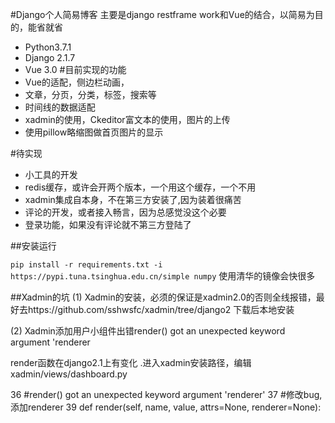 
#Django个人简易博客
 主要是django restframe work和Vue的结合，以简易为目的，能省就省
 - Python3.7.1
 - Django 2.1.7
 - Vue 3.0
#目前实现的功能
- Vue的适配，侧边栏动画，
- 文章，分页，分类，标签，搜索等
- 时间线的数据适配
- xadmin的使用，Ckeditor富文本的使用，图片的上传
- 使用pillow略缩图做首页图片的显示

#待实现

- 小工具的开发
- redis缓存，或许会开两个版本，一个用这个缓存，一个不用
- xadmin集成自本身，不在第三方安装了,因为装着很痛苦
- 评论的开发，或者接入畅言，因为总感觉没这个必要
- 登录功能，如果没有评论就不第三方登陆了



##安装运行

`pip install -r requirements.txt -i https://pypi.tuna.tsinghua.edu.cn/simple numpy` 使用清华的镜像会快很多




##Xadmin的坑
(1)
Xadmin的安装，必须的保证是xadmin2.0的否则全线报错，最好去https://github.com/sshwsfc/xadmin/tree/django2
下载后本地安装

(2)
Xadmin添加用户小组件出错render() got an unexpected keyword argument 'renderer

render函数在django2.1上有变化
 .进入xadmin安装路径，编辑xadmin/views/dashboard.py

 36     #render() got an unexpected keyword argument 'renderer'
 37     #修改bug, 添加renderer
 39     def render(self, name, value, attrs=None, renderer=None):